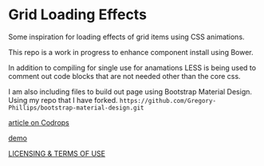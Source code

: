 
Grid Loading Effects
=========
Some inspiration for loading effects of grid items using CSS animations.

This repo is a work in progress to enhance component install using Bower.

In addition to compiling for single use for anamations LESS is being used to comment out code blocks that are not needed other than the core css.

I am also including files to build out page using Bootstrap Material Design. Using my repo that I have forked.
`https://github.com/Gregory-Phillips/bootstrap-material-design.git`

[article on Codrops](http://tympanus.net/codrops/?p=15677)

[demo](http://tympanus.net/Development/GridLoadingEffects/)

[LICENSING & TERMS OF USE](http://tympanus.net/codrops/licensing/)